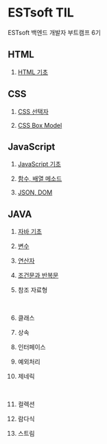 # ESTsoft TIL
ESTsoft 백엔드 개발자 부트캠프 6기

## HTML

1. [HTML 기초](html\html_240807.md)

## CSS

1. [CSS 선택자](css\css_240808.md)

2. [CSS Box Model](css\css_240809.md)

## JavaScript

1. [JavaScript 기초](javascript\js_240812.md)

2. [함수, 배열 메소드](javascript\js_240813.md)

3. [JSON, DOM](javascript\js_240814.md)

## JAVA

1. [자바 기초](java/java_240830.md)

2. [변수](java/java_240902.md)

3. [연산자](java/java_240903.md)

4. [조건문과 반복문](java/java_240904.md)

5. 참조 자료형

<br>

6. 클래스

7. 상속

8. 인터페이스

9. 예외처리

10. 제네릭

<br>

11. 컬렉션

12. 람다식

13. 스트림